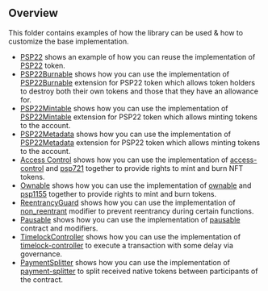 ## Overview

This folder contains examples of how the library can be used & how to customize the base implementation.

* [PSP22](psp22) shows an example of how you can reuse the implementation of
  [PSP22](../contracts/token/psp22) token.
* [PSP22Burnable](psp22_extensions/burnable) shows how you can use the implementation of
  [PSP22Burnable](../contracts/token/psp22/src/extensions/burnable.rs) extension for PSP22 token which
  allows token holders to destroy both their own tokens and those that they have an allowance for.
* [PSP22Mintable](psp22-mintable) shows how you can use the implementation of
  [PSP22Mintable](../contracts/token/psp22/src/extensions) extension for PSP22 token which
  allows minting tokens to the account.
* [PSP22Metadata](psp22-mintable) shows how you can use the implementation of
  [PSP22Metadata](../contracts/token/psp22/src/extensions) extension for PSP22 token which
  allows minting tokens to the account.
* [Access Control](access-control) shows how you can use the implementation of
  [access-control](../contracts/access/access-control) and
  [psp721](../contracts/token/psp721) together to provide rights to mint and burn NFT tokens.
* [Ownable](ownable) shows how you can use the implementation of
  [ownable](../contracts/access/ownable) and
  [psp1155](../contracts/token/psp1155) together to provide rights to mint and burn tokens.
* [ReentrancyGuard](reentrancy-guard) shows how you can use the implementation of
  [non_reentrant](../contracts/security/reentrancy-guard)
  modifier to prevent reentrancy during certain functions.
* [Pausable](pausable) shows how you can use the implementation of
  [pausable](../contracts/security/pausable)
  contract and modifiers.
* [TimelockController](timelock-controller) shows how you can use the implementation of
  [timelock-controller](../contracts/governance/timelock-controller)
  to execute a transaction with some delay via governance.
* [PaymentSplitter](payment-splitter) shows how you can use the implementation of
  [payment-splitter](../contracts/finance/payment-splitter)
  to split received native tokens between participants of the contract.
